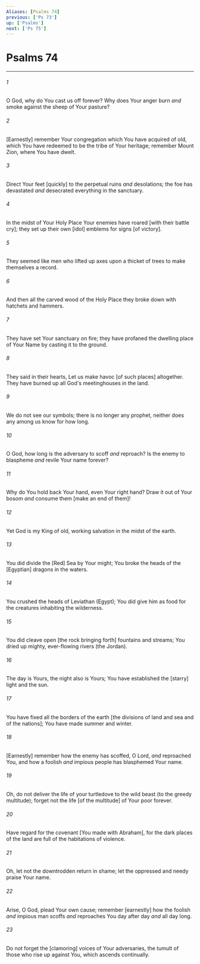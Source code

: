 ```yaml
---
Aliases: [Psalms 74]
previous: ['Ps 73']
up: ['Psalms']
next: ['Ps 75']
---
```

# Psalms 74

***














###### 1 






O God, why do You cast us off forever? Why does Your anger burn _and_ smoke against the sheep of Your pasture? 













###### 2 






[Earnestly] remember Your congregation which You have acquired of old, which You have redeemed to be the tribe of Your heritage; remember Mount Zion, where You have dwelt. 













###### 3 






Direct Your feet [quickly] to the perpetual ruins _and_ desolations; the foe has devastated _and_ desecrated everything in the sanctuary. 













###### 4 






In the midst of Your Holy Place Your enemies have roared [with their battle cry]; they set up their own [idol] emblems for signs [of victory]. 













###### 5 






They seemed like men who lifted up axes upon a thicket of trees to make themselves a record. 













###### 6 






And then all the carved wood of the Holy Place they broke down with hatchets and hammers. 













###### 7 






They have set Your sanctuary on fire; they have profaned the dwelling place of Your Name by casting it to the ground. 













###### 8 






They said in their hearts, Let us make havoc [of such places] altogether. They have burned up all God's meetinghouses in the land. 













###### 9 






We do not see our symbols; there is no longer any prophet, neither does any among us know for how long. 













###### 10 






O God, how long is the adversary to scoff _and_ reproach? Is the enemy to blaspheme _and_ revile Your name forever? 













###### 11 






Why do You hold back Your hand, even Your right hand? Draw it out of Your bosom _and_ consume them [make an end of them]! 













###### 12 






Yet God is my King of old, working salvation in the midst of the earth. 













###### 13 






You did divide the [Red] Sea by Your might; You broke the heads of the [Egyptian] dragons in the waters. 













###### 14 






You crushed the heads of Leviathan (Egypt); You did give him as food for the creatures inhabiting the wilderness. 













###### 15 






You did cleave open [the rock bringing forth] fountains and streams; You dried up mighty, ever-flowing rivers (the Jordan). 













###### 16 






The day is Yours, the night also is Yours; You have established the [starry] light and the sun. 













###### 17 






You have fixed all the borders of the earth [the divisions of land and sea and of the nations]; You have made summer and winter. 













###### 18 






[Earnestly] remember how the enemy has scoffed, O Lord, _and_ reproached You, and how a foolish _and_ impious people has blasphemed Your name. 













###### 19 






Oh, do not deliver the life of your turtledove to the wild beast (to the greedy multitude); forget not the life [of the multitude] of Your poor forever. 













###### 20 






Have regard for the covenant [You made with Abraham], for the dark places of the land are full of the habitations of violence. 













###### 21 






Oh, let not the downtrodden return in shame; let the oppressed and needy praise Your name. 













###### 22 






Arise, O God, plead Your own cause; remember [earnestly] how the foolish _and_ impious man scoffs _and_ reproaches You day after day _and_ all day long. 













###### 23 






Do not forget the [clamoring] voices of Your adversaries, the tumult of those who rise up against You, which ascends continually.
